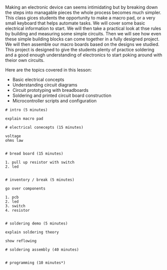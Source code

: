 Making an electronic device can seems intimidating but by breaking down the steps into managable pieces the whole process becomes much simpler. This class gices students the opportunity to make a macro pad, or a very small keyboard that helps automate tasks. We will cover some basic electrical information to start. We will then take a practical look at thse rules by building and measuring some simple circuits. Then we will see how even these simple building blocks can come together in a fully designed project. We will then assemble our macro boards based on the designs we studied. This project is designed to give the students plenty of practice soldering and a good enough understanding of electronics to start poking around with theior own circuits.

Here are the topics covered in this lesson:

- Basic electrical concepts
- Understanding circuit diagrams
- Circuit prototyping with breadboards
- Soldering and printed circuit board construction
- Microcontroller scripts and configuration

```
# intro (5 minutes)

explain macro pad

# electrical conecepts (15 minutes)

voltage
ohms law


# bread board (15 minutes)

1. pull up resistor with switch
2. led


# inventory / break (5 minutes)

go over components

1. pcb
2. led
3. switch
4. resistor


# soldering demo (5 minutes)

explain soldering theory

show reflowing

# soldering assembly (40 minutes)


# programming (10 minutes*)
```
